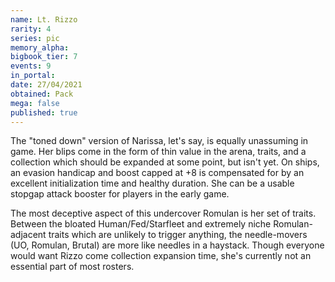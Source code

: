 ```yaml
---
name: Lt. Rizzo
rarity: 4
series: pic
memory_alpha:
bigbook_tier: 7
events: 9
in_portal:
date: 27/04/2021
obtained: Pack
mega: false
published: true
---
```


The "toned down" version of Narissa, let's say, is equally unassuming in game. Her blips come in the form of thin value in the arena, traits, and a collection which should be expanded at some point, but isn't yet. On ships, an evasion handicap and boost capped at +8 is compensated for by an excellent initialization time and healthy duration. She can be a usable stopgap attack booster for players in the early game.

The most deceptive aspect of this undercover Romulan is her set of traits. Between the bloated Human/Fed/Starfleet and extremely niche Romulan-adjacent traits which are unlikely to trigger anything, the needle-movers (UO, Romulan, Brutal) are more like needles in a haystack. Though everyone would want Rizzo come collection expansion time, she's currently not an essential part of most rosters.
